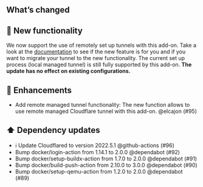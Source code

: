 ## What’s changed

## 🚨 New functionality
We now support the use of remotely set up tunnels with this add-on.
Take a look at the [documentation](https://developers.cloudflare.com/cloudflare-one/connections/connect-apps/install-and-setup/tunnel-guide/#set-up-a-tunnel-remotely-dashboard-setup) to see if the new feature is for you and if you want to migrate your tunnel to the new functionality. The current set up process (local managed tunnel) is still fully supported by this add-on. **The update has no effect on existing configurations.**

## 🚀 Enhancements

- Add remote managed tunnel functionality: The new function allows to use remote managed Cloudflare tunnel with this add-on. @elcajon (#95)

## ⬆️ Dependency updates

- ℹ️ Update Cloudflared to version 2022.5.1 @github-actions (#96)
- Bump docker/login-action from 1.14.1 to 2.0.0 @dependabot (#92)
- Bump docker/setup-buildx-action from 1.7.0 to 2.0.0 @dependabot (#91)
- Bump docker/build-push-action from 2.10.0 to 3.0.0 @dependabot (#90)
- Bump docker/setup-qemu-action from 1.2.0 to 2.0.0 @dependabot (#89)
